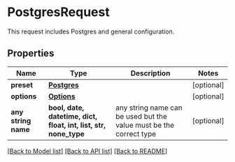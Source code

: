 # PostgresRequest

This request includes Postgres and general configuration. 

## Properties
Name | Type | Description | Notes
------------ | ------------- | ------------- | -------------
**preset** | [**Postgres**](Postgres.md) |  | [optional] 
**options** | [**Options**](Options.md) |  | [optional] 
**any string name** | **bool, date, datetime, dict, float, int, list, str, none_type** | any string name can be used but the value must be the correct type | [optional]

[[Back to Model list]](../README.md#documentation-for-models) [[Back to API list]](../README.md#documentation-for-api-endpoints) [[Back to README]](../README.md)


